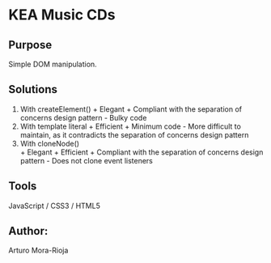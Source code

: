 # KEA Music CDs

## Purpose
Simple DOM manipulation.

## Solutions
1. With createElement()
    \+ Elegant
    \+ Compliant with the separation of concerns design pattern
    \- Bulky code   
2. With template literal
    \+ Efficient 
    \+ Minimum code
    \- More difficult to maintain, as it contradicts the separation of concerns design pattern
3. With cloneNode()    
    \+ Elegant
    \+ Efficient
    \+ Compliant with the separation of concerns design pattern
    \- Does not clone event listeners

## Tools
JavaScript / CSS3 / HTML5

## Author:
Arturo Mora-Rioja